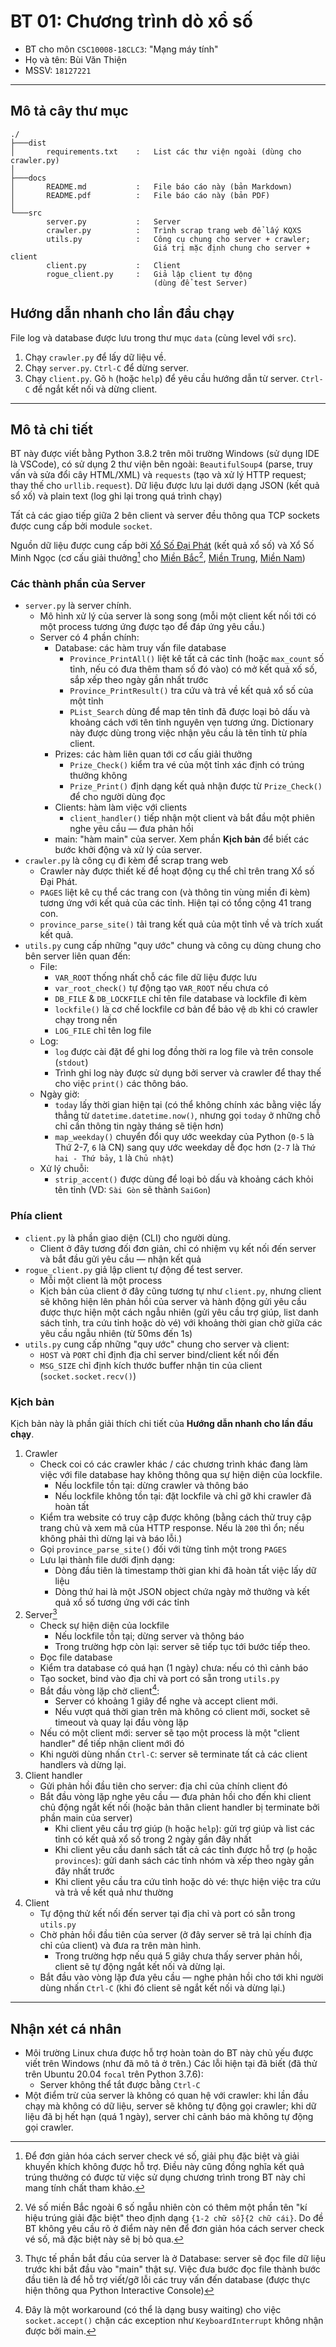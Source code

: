 # BT 01: Chương trình dò xổ số

-   BT cho môn `CSC10008-18CLC3`: "Mạng máy tính"
-   Họ và tên: Bùi Văn Thiện
-   MSSV: `18127221`



---



## Mô tả cây thư mục

```
./
├───dist
│       requirements.txt    :   List các thư viện ngoài (dùng cho crawler.py)
│
├───docs
│       README.md           :   File báo cáo này (bản Markdown)
│       README.pdf          :   File báo cáo này (bản PDF)
│
└───src
        server.py           :   Server
        crawler.py          :   Trình scrap trang web để lấy KQXS
        utils.py            :   Công cụ chung cho server + crawler;
                                Giá trị mặc định chung cho server + client
        client.py           :   Client
        rogue_client.py     :   Giả lập client tự động
                                (dùng để test Server)
```



## Hướng dẫn nhanh cho lần đầu chạy

File log và database được lưu trong thư mục `data` (cùng level với `src`).

1.  Chạy `crawler.py` để lấy dữ liệu về.
2.  Chạy `server.py`. `Ctrl-C` để dừng server.
3.  Chạy `client.py`. Gõ `h` (hoặc `help`) để yêu cầu hướng dẫn từ server. `Ctrl-C` để ngắt kết nối và dừng client.



---



## Mô tả chi tiết

BT này được viết bằng Python 3.8.2 trên môi trường Windows (sử dụng IDE là VSCode), có sử dụng 2 thư viện bên ngoài: `BeautifulSoup4` (parse, truy vấn và sửa đổi cây HTML/XML) và `requests` (tạo và xử lý HTTP request; thay thế cho `urllib.request`). Dữ liệu được lưu lại dưới dạng JSON (kết quả sổ xố) và plain text (log ghi lại trong quá trình chạy)

Tất cả các giao tiếp giữa 2 bên client và server đều thông qua TCP sockets được cung cấp bởi module `socket`.

Nguồn dữ liệu được cung cấp bởi [Xổ Số Đại Phát](https://xosodaiphat.com/xo-so-theo-dai.html) (kết quả xổ số) và Xổ Số Minh Ngọc (cơ cấu giải thưởng[^1] cho [Miền Bắc[^2]](https://www.minhngoc.net.vn/thong-tin/co-cau-giai-thuong-mien-bac.html), [Miền Trung](https://www.minhngoc.net.vn/thong-tin/co-cau-giai-thuong-mien-trung.html), [Miền Nam](https://www.minhngoc.net.vn/thong-tin/co-cau-giai-thuong-mien-nam.html))



### Các thành phần của Server

-   `server.py` là server chính.
    -   Mô hình xử lý của server là song song (mỗi một client kết nối tới có một process tương ứng được tạo để đáp ứng yêu cầu.)
    -   Server có 4 phần chính:
        -   Database: các hàm truy vấn file database
            -   `Province_PrintAll()` liệt kê tất cả các tỉnh (hoặc `max_count` số tỉnh, nếu có đưa thêm tham số đó vào) có mở kết quả xố số, sắp xếp theo ngày gần nhất trước
            -   `Province_PrintResult()` tra cứu và trả về kết quả xổ số của một tỉnh
            -   `PList_Search` dùng để map tên tỉnh đã được loại bỏ dấu và khoảng cách với tên tỉnh nguyên vẹn tương ứng. Dictionary này được dùng trong việc nhận yêu cầu là tên tỉnh từ phía client.
        -   Prizes: các hàm liên quan tới cơ cấu giải thưởng
            -   `Prize_Check()` kiểm tra vé của một tỉnh xác định có trúng thưởng không
            -   `Prize_Print()` định dạng kết quả nhận được từ `Prize_Check()` để cho người dùng đọc
        -   Clients: hàm làm việc với clients
            -   `client_handler()` tiếp nhận một client và bắt đầu một phiên nghe yêu cầu — đưa phản hồi
        -   main: "hàm main" của server. Xem phần **Kịch bản** để biết các bước khởi động và xử lý của server.
-   `crawler.py` là công cụ đi kèm để scrap trang web
    -   Crawler này được thiết kế để hoạt động cụ thể chỉ trên trang Xổ số Đại Phát.
    -   `PAGES` liệt kê cụ thể các trang con (và thông tin vùng miền đi kèm) tương ứng với kết quả của các tỉnh. Hiện tại có tổng cộng 41 trang con.
    -   `province_parse_site()` tải trang kết quả của một tỉnh về và trích xuất kết quả.
-   `utils.py` cung cấp những "quy ước" chung và công cụ dùng chung cho bên server liên quan đến:
    -   File:
        -   `VAR_ROOT` thống nhất chỗ các file dữ liệu được lưu
        -   `var_root_check()` tự động tạo `VAR_ROOT` nếu chưa có
        -   `DB_FILE` & `DB_LOCKFILE` chỉ tên file database và lockfile đi kèm
        -   `lockfile()` là cơ chế lockfile cơ bản để bảo vệ `db` khi có crawler chạy trong nền
        -   `LOG_FILE` chỉ tên log file
    -   Log:
        -   `log` được cài đặt để ghi log đồng thời ra log file và trên console (`stdout`)
        -   Trình ghi log này được sử dụng bởi server và crawler để thay thế cho việc `print()` các thông báo.
    -   Ngày giờ:
        -   `today` lấy thời gian hiện tại (có thể không chính xác bằng việc lấy thẳng từ `datetime.datetime.now()`, nhưng gọi `today` ở những chỗ chỉ cần thông tin ngày tháng sẽ tiện hơn)
        -   `map_weekday()` chuyển đổi quy ước weekday của Python (`0-5` là Thứ 2-7, `6` là CN) sang quy ước weekday dễ đọc hơn (`2-7` là `Thứ hai - Thứ bảy`, `1` là `Chủ nhật`)
    -   Xử lý chuỗi:
        -   `strip_accent()` được dùng để loại bỏ dấu và khoảng cách khỏi tên tỉnh (VD: `Sài Gòn` sẽ thành `SaiGon`)



### Phía client

-   `client.py` là phần giao diện (CLI) cho người dùng.
    -   Client ở đây tương đối đơn giản, chỉ có nhiệm vụ kết nối đến server và bắt đầu gửi yêu cầu — nhận kết quả
-   `rogue_client.py` giả lập client tự động để test server.
    -   Mỗi một client là một process
    -   Kịch bản của client ở đây cũng tương tự như `client.py`, nhưng client sẽ không hiện lên phản hồi của server và hành động gửi yêu cầu được thực hiện một cách ngẫu nhiên (gửi yêu cầu trợ giúp, list danh sách tỉnh, tra cứu tỉnh hoặc dò vé) với khoảng thời gian chờ giữa các yêu cầu ngẫu nhiên (từ 50ms đến 1s)
-   `utils.py` cung cấp những "quy ước" chung cho server và client:
    -   `HOST` và `PORT` chỉ định địa chỉ server bind/client kết nối đến
    -   `MSG_SIZE` chỉ định kích thước buffer nhận tin của client (`socket.socket.recv()`)



### Kịch bản

Kịch bản này là phần giải thích chi tiết của **Hướng dẫn nhanh cho lần đầu chạy**.

1.  Crawler
    -   Check coi có các crawler khác / các chương trình khác đang làm việc với file database hay không thông qua sự hiện diện của lockfile.
        -   Nếu lockfile tồn tại: dừng crawler và thông báo
        -   Nếu lockfile không tồn tại: đặt lockfile và chỉ gỡ khi crawler đã hoàn tất
    -   Kiểm tra website có truy cập được không (bằng cách thử truy cập trang chủ và xem mã của HTTP response. Nếu là `200` thì ổn; nếu không phải thì dừng lại và báo lỗi.)
    -   Gọi `province_parse_site()` đối với từng tỉnh một trong `PAGES`
    -   Lưu lại thành file dưới định dạng:
        -   Dòng đầu tiên là timestamp thời gian khi đã hoàn tất việc lấy dữ liệu
        -   Dòng thứ hai là một JSON object chứa ngày mở thưởng và kết quả xổ số tương ứng với các tỉnh
2.  Server[^3]
    -   Check sự hiện diện của lockfile
        -   Nếu lockfile tồn tại; dừng server và thông báo
        -   Trong trường hợp còn lại: server sẽ tiếp tục tới bước tiếp theo.
    -   Đọc file database
    -   Kiểm tra database có quá hạn (1 ngày) chưa: nếu có thì cảnh báo
    -   Tạo socket, bind vào địa chỉ và port có sẵn trong `utils.py`
    -   Bắt đầu vòng lặp chờ client[^4]:
        -   Server có khoảng 1 giây để nghe và accept client mới.
        -   Nếu vượt quá thời gian trên mà không có client mới, socket sẽ timeout và quay lại đầu vòng lặp
    -   Nếu có một client mới: server sẽ tạo một process là một "client handler" để tiếp nhận client mới đó
    -   Khi người dùng nhấn `Ctrl-C`: server sẽ terminate tất cả các client handlers và dừng lại.
3.  Client handler
    -   Gửi phản hồi đầu tiên cho server: địa chỉ của chính client đó
    -   Bắt đầu vòng lặp nghe yêu cầu — đưa phản hồi cho đến khi client chủ động ngắt kết nối (hoặc bản thân client handler bị terminate bởi phần main của server)
        -   Khi client yêu cầu trợ giúp (`h` hoặc `help`): gửi trợ giúp và list các tỉnh có kết quả xổ số trong 2 ngày gần đây nhất
        -   Khi client yêu cầu danh sách tất cả các tỉnh được hỗ trợ (`p` hoặc `provinces`): gửi danh sách các tỉnh nhóm và xếp theo ngày gần đây nhất trước
        -   Khi client yêu cầu  tra cứu tỉnh hoặc dò vé: thực hiện việc tra cứu và trả về kết quả như thường
4.  Client
    -   Tự động thử kết nối đến server tại địa chỉ và port có sẵn trong `utils.py`
    -   Chờ phản hồi đầu tiên của server (ở đây server sẽ trả lại chính địa chỉ của client) và đưa ra trên màn hình.
        -   Trong trường hợp nếu quá 5 giây chưa thấy server phản hồi, client sẽ tự động ngắt kết nối và dừng lại.
    -   Bắt đầu vào vòng lặp đưa yêu cầu — nghe phản hồi cho tới khi người dùng nhấn `Ctrl-C` (khi đó client sẽ ngắt kết nối và dừng lại.)



---



## Nhận xét cá nhân

-   Môi trường Linux chưa được hỗ trợ hoàn toàn do BT này chủ yếu được viết trên Windows (như đã mô tả ở trên.) Các lỗi hiện tại đã biết (đã thử trên Ubuntu 20.04 `focal` trên Python 3.7.6):
    -   Server không thể tắt được bằng `Ctrl-C`
-   Một điểm trừ của server là không có quan hệ với crawler: khi lần đầu chạy mà không có dữ liệu, server sẽ không tự động gọi crawler; khi dữ liệu đã bị hết hạn (quá 1 ngày), server chỉ cảnh báo mà không tự động gọi crawler.



[^1]: Để đơn giản hóa cách server check vé số, giải phụ đặc biệt và giải khuyến khích không được hỗ trợ. Điều này cũng đồng nghĩa kết quả trúng thưởng có được từ việc sử dụng chương trình trong BT này chỉ mang tính chất tham khảo.
[^2]: Vé số miền Bắc ngoài 6 số ngẫu nhiên còn có thêm một phần tên "kí hiệu trúng giải đặc biệt" theo định dạng `{1-2 chữ số}{2 chữ cái}`. Do đề BT không yêu cầu rõ ở điểm này nên để đơn giản hóa cách server check vé số, mã đặc biệt này sẽ bị bỏ qua.
[^3]: Thực tế phần bắt đầu của server là ở Database: server sẽ đọc file dữ liệu trước khi bắt đầu vào "main" thật sự. Việc đưa bước đọc file thành bước đầu tiên là để hỗ trợ viết/gỡ lỗi các truy vấn đến database (được thực hiện thông qua Python Interactive Console)
[^4]: Đây là một workaround (có thể là dạng busy waiting) cho việc `socket.accept()` chặn các exception như `KeyboardInterrupt` không nhận được bởi main.

